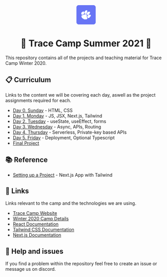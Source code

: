 <p align="center">
  <a href="https://tracecamp.com">
    <img alt="Tracecamp" src="./logo.svg" width="60" />
  </a>
</p>
<h1 align="center">
 🌴 Trace Camp Summer 2021 🥥
</h1>

This repository contains all of the projects and teaching material for Trace Camp Winter 2020.

## 📋 Curriculum

Links to the content we will be covering each day, aswell as the project assignments required for each.

- [Day 0. Sunday](./curriculum/day-0) - HTML, CSS
- [Day 1. Monday](./curriculum/day-1) - JS, JSX, Next.js, Tailwind
- [Day 2. Tuesday](./curriculum/day-2) - useState, useEffect, forms
- [Day 3. Wednesday](./curriculum/day-3) - Async, APIs, Routing
- [Day 4. Thursday](./curriculum/day-4) - Serverless, Private-key based APIs
- [Day 5. Friday](./curriculum/day-5) - Deployment, Optional Typescript
- [Final Project](./curriculum/final-project)

## 📚 Reference

- [Setting up a Project](./reference/setting_up_a_project.md) - Next.js App with Tailwind

## 🔗 Links

Links relevant to the camp and the technologies we are using.

- [Trace Camp Website](https://tracecamp.com/)
- [Winter 2020 Camp Details](https://www.notion.so/Details-of-Trace-Camp-Winter-2020-1fb942fefba842308d36a70046ee33fb)
- [React Documentation](https://reactjs.org/docs/introducing-jsx.html)
- [Tailwind CSS Documentation](https://tailwindcss.com/docs)
- [Next.js Documentation](https://nextjs.org/docs/getting-started)

## 🧯 Help and issues

If you find a problem within the repository feel free to create an issue or message us on discord.
